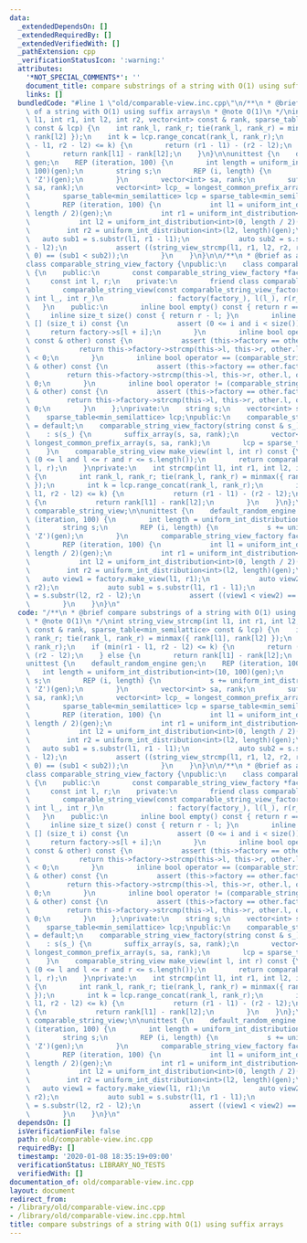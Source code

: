 ```yaml
---
data:
  _extendedDependsOn: []
  _extendedRequiredBy: []
  _extendedVerifiedWith: []
  _pathExtension: cpp
  _verificationStatusIcon: ':warning:'
  attributes:
    '*NOT_SPECIAL_COMMENTS*': ''
    document_title: compare substrings of a string with O(1) using suffix arrays
    links: []
  bundledCode: "#line 1 \"old/comparable-view.inc.cpp\"\n/**\n * @brief compare substrings\
    \ of a string with O(1) using suffix arrays\n * @note O(1)\n */\nint string_view_strcmp(int\
    \ l1, int r1, int l2, int r2, vector<int> const & rank, sparse_table<min_semilattice>\
    \ const & lcp) {\n    int rank_l, rank_r; tie(rank_l, rank_r) = minmax({ rank[l1],\
    \ rank[l2] });\n    int k = lcp.range_concat(rank_l, rank_r);\n    if (min(r1\
    \ - l1, r2 - l2) <= k) {\n        return (r1 - l1) - (r2 - l2);\n    } else {\n\
    \        return rank[l1] - rank[l2];\n    }\n}\n\nunittest {\n    default_random_engine\
    \ gen;\n    REP (iteration, 100) {\n        int length = uniform_int_distribution<int>(10,\
    \ 100)(gen);\n        string s;\n        REP (i, length) {\n            s += uniform_int_distribution<char>('A',\
    \ 'Z')(gen);\n        }\n        vector<int> sa, rank;\n        suffix_array(s,\
    \ sa, rank);\n        vector<int> lcp_ = longest_common_prefix_array(s, sa, rank);\n\
    \        sparse_table<min_semilattice> lcp = sparse_table<min_semilattice>(lcp_);\n\
    \        REP (iteration, 100) {\n            int l1 = uniform_int_distribution<int>(0,\
    \ length / 2)(gen);\n            int r1 = uniform_int_distribution<int>(l1, length)(gen);\n\
    \            int l2 = uniform_int_distribution<int>(0, length / 2)(gen);\n   \
    \         int r2 = uniform_int_distribution<int>(l2, length)(gen);\n         \
    \   auto sub1 = s.substr(l1, r1 - l1);\n            auto sub2 = s.substr(l2, r2\
    \ - l2);\n            assert ((string_view_strcmp(l1, r1, l2, r2, rank, lcp) <\
    \ 0) == (sub1 < sub2));\n        }\n    }\n}\n\n/**\n * @brief as a class\n */\n\
    class comparable_string_view_factory {\npublic:\n    class comparable_string_view\
    \ {\n    public:\n        const comparable_string_view_factory *factory;\n   \
    \     const int l, r;\n    private:\n        friend class comparable_string_view_factory;\n\
    \        comparable_string_view(const comparable_string_view_factory *factory_,\
    \ int l_, int r_)\n                : factory(factory_), l(l_), r(r_) {\n     \
    \   }\n    public:\n        inline bool empty() const { return r == 0; }\n   \
    \     inline size_t size() const { return r - l; }\n        inline char operator\
    \ [] (size_t i) const {\n            assert (0 <= i and i < size());\n       \
    \     return factory->s[l + i];\n        }\n        inline bool operator < (comparable_string_view\
    \ const & other) const {\n            assert (this->factory == other.factory);\n\
    \            return this->factory->strcmp(this->l, this->r, other.l, other.r)\
    \ < 0;\n        }\n        inline bool operator == (comparable_string_view const\
    \ & other) const {\n            assert (this->factory == other.factory);\n   \
    \         return this->factory->strcmp(this->l, this->r, other.l, other.r) ==\
    \ 0;\n        }\n        inline bool operator != (comparable_string_view const\
    \ & other) const {\n            assert (this->factory == other.factory);\n   \
    \         return this->factory->strcmp(this->l, this->r, other.l, other.r) !=\
    \ 0;\n        }\n    };\nprivate:\n    string s;\n    vector<int> sa, rank;\n\
    \    sparse_table<min_semilattice> lcp;\npublic:\n    comparable_string_view_factory()\
    \ = default;\n    comparable_string_view_factory(string const & s_)\n        \
    \    : s(s_) {\n        suffix_array(s, sa, rank);\n        vector<int> lcp_ =\
    \ longest_common_prefix_array(s, sa, rank);\n        lcp = sparse_table<min_semilattice>(lcp_);\n\
    \    }\n    comparable_string_view make_view(int l, int r) const {\n        assert\
    \ (0 <= l and l <= r and r <= s.length());\n        return comparable_string_view(this,\
    \ l, r);\n    }\nprivate:\n    int strcmp(int l1, int r1, int l2, int r2) const\
    \ {\n        int rank_l, rank_r; tie(rank_l, rank_r) = minmax({ rank[l1], rank[l2]\
    \ });\n        int k = lcp.range_concat(rank_l, rank_r);\n        if (min(r1 -\
    \ l1, r2 - l2) <= k) {\n            return (r1 - l1) - (r2 - l2);\n        } else\
    \ {\n            return rank[l1] - rank[l2];\n        }\n    }\n};\ntypedef comparable_string_view_factory::comparable_string_view\
    \ comparable_string_view;\n\nunittest {\n    default_random_engine gen;\n    REP\
    \ (iteration, 100) {\n        int length = uniform_int_distribution<int>(10, 100)(gen);\n\
    \        string s;\n        REP (i, length) {\n            s += uniform_int_distribution<char>('A',\
    \ 'Z')(gen);\n        }\n        comparable_string_view_factory factory(s);\n\
    \        REP (iteration, 100) {\n            int l1 = uniform_int_distribution<int>(0,\
    \ length / 2)(gen);\n            int r1 = uniform_int_distribution<int>(l1, length)(gen);\n\
    \            int l2 = uniform_int_distribution<int>(0, length / 2)(gen);\n   \
    \         int r2 = uniform_int_distribution<int>(l2, length)(gen);\n         \
    \   auto view1 = factory.make_view(l1, r1);\n            auto view2 = factory.make_view(l2,\
    \ r2);\n            auto sub1 = s.substr(l1, r1 - l1);\n            auto sub2\
    \ = s.substr(l2, r2 - l2);\n            assert ((view1 < view2) == (sub1 < sub2));\n\
    \        }\n    }\n}\n"
  code: "/**\n * @brief compare substrings of a string with O(1) using suffix arrays\n\
    \ * @note O(1)\n */\nint string_view_strcmp(int l1, int r1, int l2, int r2, vector<int>\
    \ const & rank, sparse_table<min_semilattice> const & lcp) {\n    int rank_l,\
    \ rank_r; tie(rank_l, rank_r) = minmax({ rank[l1], rank[l2] });\n    int k = lcp.range_concat(rank_l,\
    \ rank_r);\n    if (min(r1 - l1, r2 - l2) <= k) {\n        return (r1 - l1) -\
    \ (r2 - l2);\n    } else {\n        return rank[l1] - rank[l2];\n    }\n}\n\n\
    unittest {\n    default_random_engine gen;\n    REP (iteration, 100) {\n     \
    \   int length = uniform_int_distribution<int>(10, 100)(gen);\n        string\
    \ s;\n        REP (i, length) {\n            s += uniform_int_distribution<char>('A',\
    \ 'Z')(gen);\n        }\n        vector<int> sa, rank;\n        suffix_array(s,\
    \ sa, rank);\n        vector<int> lcp_ = longest_common_prefix_array(s, sa, rank);\n\
    \        sparse_table<min_semilattice> lcp = sparse_table<min_semilattice>(lcp_);\n\
    \        REP (iteration, 100) {\n            int l1 = uniform_int_distribution<int>(0,\
    \ length / 2)(gen);\n            int r1 = uniform_int_distribution<int>(l1, length)(gen);\n\
    \            int l2 = uniform_int_distribution<int>(0, length / 2)(gen);\n   \
    \         int r2 = uniform_int_distribution<int>(l2, length)(gen);\n         \
    \   auto sub1 = s.substr(l1, r1 - l1);\n            auto sub2 = s.substr(l2, r2\
    \ - l2);\n            assert ((string_view_strcmp(l1, r1, l2, r2, rank, lcp) <\
    \ 0) == (sub1 < sub2));\n        }\n    }\n}\n\n/**\n * @brief as a class\n */\n\
    class comparable_string_view_factory {\npublic:\n    class comparable_string_view\
    \ {\n    public:\n        const comparable_string_view_factory *factory;\n   \
    \     const int l, r;\n    private:\n        friend class comparable_string_view_factory;\n\
    \        comparable_string_view(const comparable_string_view_factory *factory_,\
    \ int l_, int r_)\n                : factory(factory_), l(l_), r(r_) {\n     \
    \   }\n    public:\n        inline bool empty() const { return r == 0; }\n   \
    \     inline size_t size() const { return r - l; }\n        inline char operator\
    \ [] (size_t i) const {\n            assert (0 <= i and i < size());\n       \
    \     return factory->s[l + i];\n        }\n        inline bool operator < (comparable_string_view\
    \ const & other) const {\n            assert (this->factory == other.factory);\n\
    \            return this->factory->strcmp(this->l, this->r, other.l, other.r)\
    \ < 0;\n        }\n        inline bool operator == (comparable_string_view const\
    \ & other) const {\n            assert (this->factory == other.factory);\n   \
    \         return this->factory->strcmp(this->l, this->r, other.l, other.r) ==\
    \ 0;\n        }\n        inline bool operator != (comparable_string_view const\
    \ & other) const {\n            assert (this->factory == other.factory);\n   \
    \         return this->factory->strcmp(this->l, this->r, other.l, other.r) !=\
    \ 0;\n        }\n    };\nprivate:\n    string s;\n    vector<int> sa, rank;\n\
    \    sparse_table<min_semilattice> lcp;\npublic:\n    comparable_string_view_factory()\
    \ = default;\n    comparable_string_view_factory(string const & s_)\n        \
    \    : s(s_) {\n        suffix_array(s, sa, rank);\n        vector<int> lcp_ =\
    \ longest_common_prefix_array(s, sa, rank);\n        lcp = sparse_table<min_semilattice>(lcp_);\n\
    \    }\n    comparable_string_view make_view(int l, int r) const {\n        assert\
    \ (0 <= l and l <= r and r <= s.length());\n        return comparable_string_view(this,\
    \ l, r);\n    }\nprivate:\n    int strcmp(int l1, int r1, int l2, int r2) const\
    \ {\n        int rank_l, rank_r; tie(rank_l, rank_r) = minmax({ rank[l1], rank[l2]\
    \ });\n        int k = lcp.range_concat(rank_l, rank_r);\n        if (min(r1 -\
    \ l1, r2 - l2) <= k) {\n            return (r1 - l1) - (r2 - l2);\n        } else\
    \ {\n            return rank[l1] - rank[l2];\n        }\n    }\n};\ntypedef comparable_string_view_factory::comparable_string_view\
    \ comparable_string_view;\n\nunittest {\n    default_random_engine gen;\n    REP\
    \ (iteration, 100) {\n        int length = uniform_int_distribution<int>(10, 100)(gen);\n\
    \        string s;\n        REP (i, length) {\n            s += uniform_int_distribution<char>('A',\
    \ 'Z')(gen);\n        }\n        comparable_string_view_factory factory(s);\n\
    \        REP (iteration, 100) {\n            int l1 = uniform_int_distribution<int>(0,\
    \ length / 2)(gen);\n            int r1 = uniform_int_distribution<int>(l1, length)(gen);\n\
    \            int l2 = uniform_int_distribution<int>(0, length / 2)(gen);\n   \
    \         int r2 = uniform_int_distribution<int>(l2, length)(gen);\n         \
    \   auto view1 = factory.make_view(l1, r1);\n            auto view2 = factory.make_view(l2,\
    \ r2);\n            auto sub1 = s.substr(l1, r1 - l1);\n            auto sub2\
    \ = s.substr(l2, r2 - l2);\n            assert ((view1 < view2) == (sub1 < sub2));\n\
    \        }\n    }\n}\n"
  dependsOn: []
  isVerificationFile: false
  path: old/comparable-view.inc.cpp
  requiredBy: []
  timestamp: '2020-01-08 18:35:19+09:00'
  verificationStatus: LIBRARY_NO_TESTS
  verifiedWith: []
documentation_of: old/comparable-view.inc.cpp
layout: document
redirect_from:
- /library/old/comparable-view.inc.cpp
- /library/old/comparable-view.inc.cpp.html
title: compare substrings of a string with O(1) using suffix arrays
---
```

